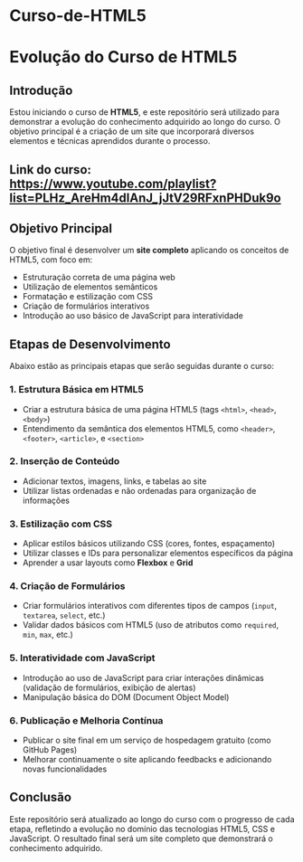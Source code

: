 # Curso-de-HTML5
# Evolução do Curso de HTML5

## Introdução

Estou iniciando o curso de **HTML5**, e este repositório será utilizado para demonstrar a evolução do conhecimento adquirido ao longo do curso. O objetivo principal é a criação de um site que incorporará diversos elementos e técnicas aprendidos durante o processo.

## Link do curso: https://www.youtube.com/playlist?list=PLHz_AreHm4dlAnJ_jJtV29RFxnPHDuk9o



## Objetivo Principal

O objetivo final é desenvolver um **site completo** aplicando os conceitos de HTML5, com foco em:

- Estruturação correta de uma página web
- Utilização de elementos semânticos
- Formatação e estilização com CSS
- Criação de formulários interativos
- Introdução ao uso básico de JavaScript para interatividade

## Etapas de Desenvolvimento

Abaixo estão as principais etapas que serão seguidas durante o curso:

### 1. Estrutura Básica em HTML5
- Criar a estrutura básica de uma página HTML5 (tags `<html>`, `<head>`, `<body>`)
- Entendimento da semântica dos elementos HTML5, como `<header>`, `<footer>`, `<article>`, e `<section>`

### 2. Inserção de Conteúdo
- Adicionar textos, imagens, links, e tabelas ao site
- Utilizar listas ordenadas e não ordenadas para organização de informações

### 3. Estilização com CSS
- Aplicar estilos básicos utilizando CSS (cores, fontes, espaçamento)
- Utilizar classes e IDs para personalizar elementos específicos da página
- Aprender a usar layouts como **Flexbox** e **Grid**

### 4. Criação de Formulários
- Criar formulários interativos com diferentes tipos de campos (`input`, `textarea`, `select`, etc.)
- Validar dados básicos com HTML5 (uso de atributos como `required`, `min`, `max`, etc.)

### 5. Interatividade com JavaScript
- Introdução ao uso de JavaScript para criar interações dinâmicas (validação de formulários, exibição de alertas)
- Manipulação básica do DOM (Document Object Model)

### 6. Publicação e Melhoria Contínua
- Publicar o site final em um serviço de hospedagem gratuito (como GitHub Pages)
- Melhorar continuamente o site aplicando feedbacks e adicionando novas funcionalidades

## Conclusão

Este repositório será atualizado ao longo do curso com o progresso de cada etapa, refletindo a evolução no domínio das tecnologias HTML5, CSS e JavaScript. O resultado final será um site completo que demonstrará o conhecimento adquirido.

